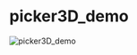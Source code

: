 # picker3D_demo


![picker3D_demo](https://user-images.githubusercontent.com/37442138/122683488-25c26400-d208-11eb-8670-539acf96065a.png)
